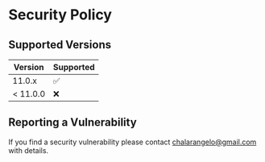 # Security Policy

## Supported Versions

| Version | Supported          |
| ------- | ------------------ |
| 11.0.x   | :white_check_mark: |
| < 11.0.0   | :x:                |

## Reporting a Vulnerability

If you find a security vulnerability please contact chalarangelo@gmail.com with details.
